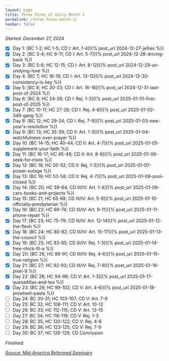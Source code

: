 ```yaml
---
layout: page
title: Three Forms of Unity Month 1
permalink: /three-forms-month-1/
navbar: false
---
```


*Started: December 27, 2024*

- [x] Day 1: [BC 1-2; HC 1-5; CD I: Art. 1-4]({% post_url 2024-12-27-jellies %})
- [x] Day 2: [BC 3-4; HC 6-11; CD I: Art. 5-7]({% post_url 2024-12-28-driving-back %})
- [x] Day 3: [BC 5-6; HC 12-15; CD I: Art. 8-12]({% post_url 2024-12-29-an-undying-love %})
- [x] Day 4: [BC 7; HC 16-19; CD I: Art. 13-15]({% post_url 2024-12-30-consistency-is-key %})
- [x] Day 5: [BC 8; HC 20-23; CD I: Art. 16-18]({% post_url 2024-12-31-last-post-of-2024 %})
- [x] Day 6: [BC 9; HC 24-26; CD I: Rej. 1-3]({% post_url 2025-01-01-first-post-of-2025 %})
- [x] Day 7: [BC 10-11; HC 27-28; CD I: Rej. 4-6]({% post_url 2025-01-02-348-gang %})
- [x] Day 8: [BC 12; HC 29-34; CD I: Rej. 7-9]({% post_url 2025-01-03-new-year's-resolution %})
- [x] Day 9: [BC 13; HC 35-39; CD II: Art. 1-3]({% post_url 2025-01-04-watchfulness-over-prayer %})
- [x] Day 10: [BC 14-15; HC 40-44; CD II: Art. 4-7]({% post_url 2025-01-05-supplement-your-faith %})
- [x] Day 11: [BC 16-17; HC 45-49; CD II: Art. 8-9]({% post_url 2025-01-06-seek-for-more %})
- [x] Day 12: [BC 18; HC 50-52; CD II: Rej. 1-3]({% post_url 2025-01-07-power-outage %})
- [x] Day 13: [BC 19; HC 53-58; CD II: Rej. 4-7]({% post_url 2025-01-08-pool-closed %})
- [x] Day 14: [BC 20; HC 59-64; CD III/IV: Art. 1-4]({% post_url 2025-01-09-cars-books-and-projects %})
- [x] Day 15: [BC 21; HC 65-68; CD III/IV: Art. 5-8]({% post_url 2025-01-10-officially-presbyterian %})
- [x] Day 16: [BC 22; HC 69-74; CD III/IV: Art. 9-11]({% post_url 2025-01-11-phone-repair %})
- [x] Day 17: [BC 23; HC 75-79; CD III/IV: Art. 12-14]({% post_url 2025-01-12-the-flesh %})
- [x] Day 18: [BC 24; HC 80-82; CD III/IV: Art. 15-17]({% post_url 2025-01-13-the-council %})
- [x] Day 19: [BC 25; HC 83-85; CD III/IV: Rej. 1-3]({% post_url 2025-01-14-free-chick-fil-a %})
- [x] Day 20: [BC 26; HC 86-91; CD III/IV: Rej. 4-6]({% post_url 2025-01-15-true-religion %})
- [x] Day 21: [BC 27; HC 92-93; CD III/IV: Rej. 7-9]({% post_url 2025-01-16-pixel-9 %})
- [x] Day 22: [BC 28; HC 94-98; CD V: Art. 1-3]({% post_url 2025-01-17-quesadillas-and-tea %})
- [x] Day 23: [BC 29; HC 99-102; CD V: Art. 4-6]({% post_url 2025-01-18-pinwheel-pasta %})
- [ ] Day 24: BC 30-31; HC 103-107; CD V: Art. 7-9
- [ ] Day 25: BC 32; HC 108-111; CD V: Art. 10-12
- [ ] Day 26: BC 33; HC 112-115; CD V: Art. 13-15
- [ ] Day 27: BC 34; HC 116-119; CD V: Rej. 1-3
- [ ] Day 28: BC 35; HC 120-122; CD V: Rej. 4-6
- [ ] Day 29: BC 36; HC 123-125; CD V: Rej. 7-9
- [ ] Day 30: BC 37; HC 126-129; CD Conclusion

*Finished:*

[*Source: Mid-America Reformed Seminary*](https://s3.us-west-1.amazonaws.com/blog.swang.cloud/reformed-standards-monthly.pdf)